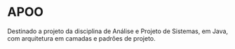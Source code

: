 # APOO
Destinado a projeto da disciplina de Análise e Projeto de Sistemas, em Java, com arquitetura em camadas e padrões de projeto.
